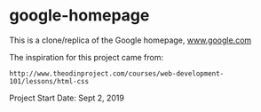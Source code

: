 # google-homepage

This is a clone/replica of the Google homepage, www.google.com


The inspiration for this project came from:

    http://www.theodinproject.com/courses/web-development-101/lessons/html-css
  

Project Start Date: Sept 2, 2019



